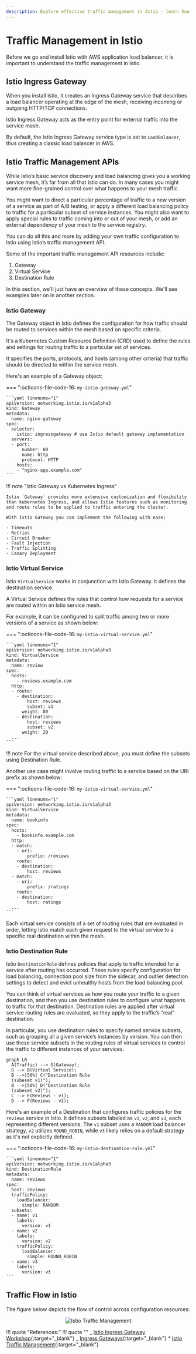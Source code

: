 ```yaml
---
description: Explore effective traffic management in Istio - learn how to efficiently control, route, and balance traffic in your applications.
---
```


# Traffic Management in Istio

Before we go and install Istio with AWS application load balancer, it is important to understand the traffic management in Istio.

## Istio Ingress Gateway

When you install Istio, it creates an Ingress Gateway service that describes a load balancer operating at the edge of the mesh, receiving incoming or outgoing HTTP/TCP connections.

Istio Ingress Gateway acts as the entry point for external traffic into the service mesh.

By default, the Istio Ingress Gateway service type is set to `LoadBalancer`, thus creating a classic load balancer in AWS.

## Istio Traffic Management APIs

While Istio’s basic service discovery and load balancing gives you a working service mesh, it’s far from all that Istio can do. In many cases you might want more fine-grained control over what happens to your mesh traffic.

You might want to direct a particular percentage of traffic to a new version of a service as part of A/B testing, or apply a different load balancing policy to traffic for a particular subset of service instances. You might also want to apply special rules to traffic coming into or out of your mesh, or add an external dependency of your mesh to the service registry.

You can do all this and more by adding your own traffic configuration to Istio using Istio’s traffic management API.

Some of the important traffic management API resources include:

1. Gateway
2. Virtual Service
3. Destination Rule

In this section, we'll just have an overview of these concepts. We'll see examples later on in another section.

### Istio Gateway

The Gateway object in Istio defines the configuration for how traffic should be routed to services within the mesh based on specific criteria.

It's a Kubernetes Custom Resource Definition (CRD) used to define the rules and settings for routing traffic to a particular set of services.

It specifies the ports, protocols, and hosts (among other criteria) that traffic should be directed to within the service mesh.

Here's an example of a Gateway object:

=== ":octicons-file-code-16: `my-istio-gateway.yml`"

    ```yaml linenums="1"
    apiVersion: networking.istio.io/v1alpha3
    kind: Gateway
    metadata:
      name: nginx-gateway
    spec:
      selector:
        istio: ingressgateway # use Istio default gateway implementation
      servers:
      - port:
          number: 80
          name: http
          protocol: HTTP
        hosts:
        - "nginx-app.example.com"
    ```

!!! note "Istio Gateway vs Kubernetes Ingress"

    Istio `Gateway` provides more extensive customization and flexibility than kubernetes Ingress, and allows Istio features such as monitoring and route rules to be applied to traffic entering the cluster.

    With Istio Gateway you can implement the following with ease:

    - Timeouts
    - Retries
    - Circuit Breaker
    - Fault Injection
    - Traffic Splitting
    - Canary Deployment

### Istio Virtual Service

Istio `VirtualService` works in conjunction with Istio Gateway. it defines the destination service.

A Virtual Service defines the rules that control how requests for a service are routed within an Istio service mesh.

For example, it can be configured to split traffic among two or more versions of a service as shown below:

=== ":octicons-file-code-16: `my-istio-virtual-service.yml`"

    ```yaml linenums="1"
    apiVersion: networking.istio.io/v1alpha3
    kind: VirtualService
    metadata:
      name: review
    spec:
      hosts:
        - reviews.example.com
      http:
      - route:
        - destination:
            host: reviews
            subset: v1
          weight: 80
        - destination:
            host: reviews
            subset: v2
          weight: 20
      ...
    ```

!!! note
For the virtual service described above, you must define the subsets using Destination Rule.

Another use case might involve routing traffic to a service based on the URI prefix as shown below:

=== ":octicons-file-code-16: `my-istio-virtual-service.yml`"

    ```yaml linenums="1"
    apiVersion: networking.istio.io/v1alpha3
    kind: VirtualService
    metadata:
      name: bookinfo
    spec:
      hosts:
        - bookinfo.example.com
      http:
      - match:
        - uri:
            prefix: /reviews
        route:
        - destination:
            host: reviews
      - match:
        - uri:
            prefix: /ratings
        route:
        - destination:
            host: ratings
      ...
    ```

Each virtual service consists of a set of routing rules that are evaluated in order, letting Istio match each given request to the virtual service to a specific real destination within the mesh.

### Istio Destination Rule

Istio `DestinationRule` defines policies that apply to traffic intended for a service after routing has occurred. These rules specify configuration for load balancing, connection pool size from the sidecar, and outlier detection settings to detect and evict unhealthy hosts from the load balancing pool.

You can think of virtual services as how you route your traffic to a given destination, and then you use destination rules to configure what happens to traffic for that destination. Destination rules are applied after virtual service routing rules are evaluated, so they apply to the traffic’s “real” destination.

In particular, you use destination rules to specify named service subsets, such as grouping all a given service’s instances by version. You can then use these service subsets in the routing rules of virtual services to control the traffic to different instances of your services.

```mermaid
graph LR
  A(Traffic) --> G(Gateway);
  G --> B(Virtual Service);
  B -->|50%| C("Destination Rule
  (subeset v1)");
  B -->|50%| D("Destination Rule
  (subeset v2)");
  C --> E(Reviews - v1);
  D --> F(Reviews - v2);
```

Here's an example of a Destination that configures traffic policies for the `reviews` service in Istio. It defines subsets labeled as `v1`, `v2`, and `v3`, each representing different versions. The `v1` subset uses a `RANDOM` load balancer strategy, `v2` utilizes `ROUND_ROBIN`, while `v3` likely relies on a default strategy as it's not explicitly defined.

=== ":octicons-file-code-16: `my-istio-destination-rule.yml`"

    ```yaml linenums="1"
    apiVersion: networking.istio.io/v1alpha3
    kind: DestinationRule
    metadata:
      name: reviews
    spec:
      host: reviews
      trafficPolicy:
        loadBalancer:
          simple: RANDOM
      subsets:
      - name: v1
        labels:
          version: v1
      - name: v2
        labels:
          version: v2
        trafficPolicy:
          loadBalancer:
            simple: ROUND_ROBIN
      - name: v3
        labels:
          version: v3
    ```

## Traffic Flow in Istio

The figure below depicts the flow of control across configuration resources:

<p align="center">
    <img src="../../../assets/eks-course-images/service-mesh/istio-traffic.png" alt="Istio Traffic Management" loading="lazy" />
</p>

!!! quote "References:"
!!! quote ""
_ [Istio Ingress Gateway Workshop]{:target="\_blank"}
_ [Ingress Gateways]{:target="\_blank"} \* [Istio Traffic Management]{:target="\_blank"}

<!-- Hyperlinks -->

[Istio Ingress Gateway Workshop]: https://www.istioworkshop.io/09-traffic-management/01-ingress-gateway/
[Ingress Gateways]: https://reyanshkharga.github.io/kloudkoncepts/kubernetes-on-eks/service-mesh/introduction-to-service-mesh/
[Istio Traffic Management]: https://istio.io/latest/docs/concepts/traffic-management/
